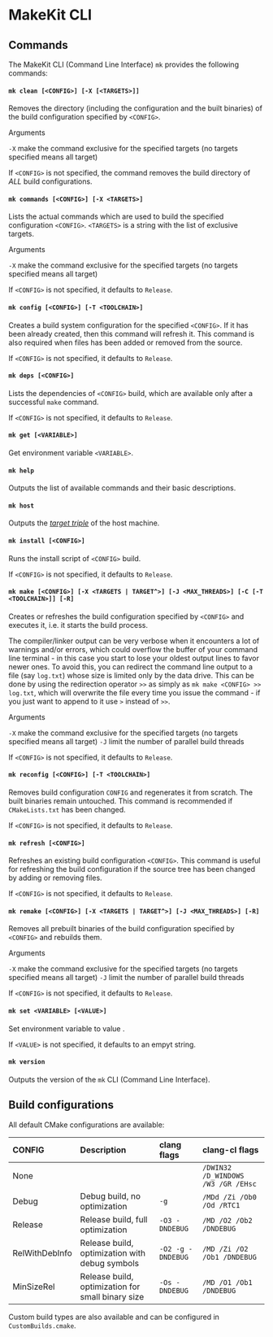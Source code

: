 # MakeKit CLI

## Commands

The MakeKit CLI (Command Line Interface) `mk` provides the following commands:

#### `mk clean [<CONFIG>] [-X [<TARGETS>]]`

Removes the directory (including the configuration and the built binaries) of the build configuration specified by `<CONFIG>`.

Arguments

`-X` make the command exclusive for the specified targets (no targets specified means all target)

If `<CONFIG>` is not specified, the command removes the build directory of *ALL* build configurations.

#### `mk commands [<CONFIG>] [-X <TARGETS>]`

Lists the actual commands which are used to build the specified configuration `<CONFIG>`. `<TARGETS>` is a string with the list of exclusive targets.

Arguments

`-X` make the command exclusive for the specified targets (no targets specified means all target)

If `<CONFIG>` is not specified, it defaults to `Release`.

#### `mk config [<CONFIG>] [-T <TOOLCHAIN>]`

Creates a build system configuration for the specified `<CONFIG>`. If it has been already created, then this command will refresh it. This command is also required when files has been added or removed from the source.

If `<CONFIG>` is not specified, it defaults to `Release`.

#### `mk deps [<CONFIG>]`

Lists the dependencies of `<CONFIG>` build, which are available only after a successful `make` command.

If `<CONFIG>` is not specified, it defaults to `Release`.

#### `mk get [<VARIABLE>]`

Get environment variable `<VARIABLE>`.

#### `mk help`

Outputs the list of available commands and their basic descriptions.

#### `mk host`

Outputs the [*target triple*](https://clang.llvm.org/docs/CrossCompilation.html#target-triple) of the host machine.

#### `mk install [<CONFIG>]`

Runs the install script of `<CONFIG>` build.

If `<CONFIG>` is not specified, it defaults to `Release`.

#### `mk make [<CONFIG>] [-X <TARGETS | TARGET^>] [-J <MAX_THREADS>] [-C [-T <TOOLCHAIN>]] [-R]`

Creates or refreshes the build configuration specified by `<CONFIG>` and executes it, i.e. it starts the build process.

The compiler/linker output can be very verbose when it encounters a lot of warnings and/or errors, which could overflow the buffer of your command line terminal - in this case you start to lose your oldest output lines to favor newer ones. To avoid this, you can redirect the command line output to a file (say `log.txt`) whose size is limited only by the data drive. This can be done by using the redirection operator `>>` as simply as `mk make <CONFIG> >> log.txt`, which will overwrite the file every time you issue the command - if you just want to append to it use `>` instead of `>>`.

Arguments

`-X` make the command exclusive for the specified targets (no targets specified means all target)
`-J` limit the number of parallel build threads

If `<CONFIG>` is not specified, it defaults to `Release`.

#### `mk reconfig [<CONFIG>] [-T <TOOLCHAIN>]`

Removes build configuration `CONFIG` and regenerates it from scratch. The built binaries remain untouched. This command is recommended if `CMakeLists.txt` has been changed.

If `<CONFIG>` is not specified, it defaults to `Release`.

#### `mk refresh [<CONFIG>]`

Refreshes an existing build configuration `<CONFIG>`.
This command is useful for refreshing the build configuration if the source tree has been changed by adding or removing files.

If `<CONFIG>` is not specified, it defaults to `Release`.

#### `mk remake [<CONFIG>] [-X <TARGETS | TARGET^>] [-J <MAX_THREADS>] [-R]`

Removes all prebuilt binaries of the build configuration specified by `<CONFIG>` and rebuilds them.

Arguments

`-X` make the command exclusive for the specified targets (no targets specified means all target)
`-J` limit the number of parallel build threads

If `<CONFIG>` is not specified, it defaults to `Release`.

#### `mk set <VARIABLE> [<VALUE>]`

Set environment variable <VARIABLE> to value <VALUE>.
  
If `<VALUE>` is not specified, it defaults to an empyt string.

#### `mk version`

Outputs the version of the `mk` CLI (Command Line Interface).

## Build configurations

All default CMake configurations are available:

| CONFIG         | Description                                       | clang flags       | clang-cl flags                     |
|:---------------|:--------------------------------------------------|:------------------|:-----------------------------------|
| None           |                                                   |                   | `/DWIN32 /D_WINDOWS /W3 /GR /EHsc` |
| Debug          | Debug build, no optimization                      | `-g`              | `/MDd /Zi /Ob0 /Od /RTC1`          |
| Release        | Release build, full optimization                  | `-O3 -DNDEBUG`    | `/MD /O2 /Ob2 /DNDEBUG`            |
| RelWithDebInfo | Release build, optimization with debug symbols    | `-O2 -g -DNDEBUG` | `/MD /Zi /O2 /Ob1 /DNDEBUG`        |
| MinSizeRel     | Release build, optimization for small binary size | `-Os -DNDEBUG`    | `/MD /O1 /Ob1 /DNDEBUG`            |

Custom build types are also available and can be configured in `CustomBuilds.cmake`.

